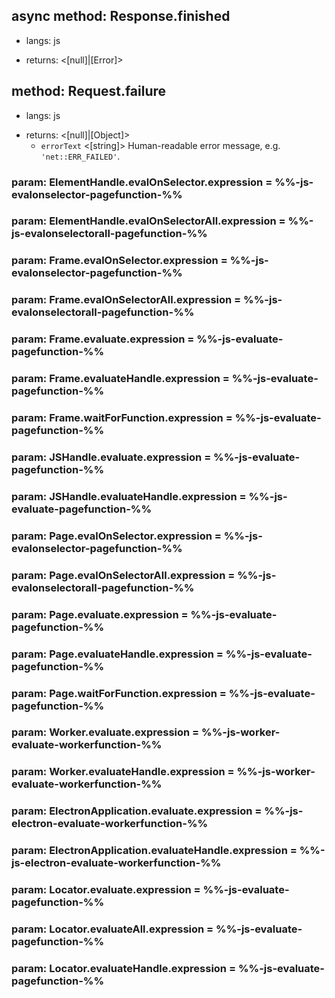 ## async method: Response.finished
* langs: js
- returns: <[null]|[Error]>

## method: Request.failure
* langs: js
- returns: <[null]|[Object]>
  - `errorText` <[string]> Human-readable error message, e.g. `'net::ERR_FAILED'`.

### param: ElementHandle.evalOnSelector.expression = %%-js-evalonselector-pagefunction-%%
### param: ElementHandle.evalOnSelectorAll.expression = %%-js-evalonselectorall-pagefunction-%%
### param: Frame.evalOnSelector.expression = %%-js-evalonselector-pagefunction-%%
### param: Frame.evalOnSelectorAll.expression = %%-js-evalonselectorall-pagefunction-%%
### param: Frame.evaluate.expression = %%-js-evaluate-pagefunction-%%
### param: Frame.evaluateHandle.expression = %%-js-evaluate-pagefunction-%%
### param: Frame.waitForFunction.expression = %%-js-evaluate-pagefunction-%%
### param: JSHandle.evaluate.expression = %%-js-evaluate-pagefunction-%%
### param: JSHandle.evaluateHandle.expression = %%-js-evaluate-pagefunction-%%
### param: Page.evalOnSelector.expression = %%-js-evalonselector-pagefunction-%%
### param: Page.evalOnSelectorAll.expression = %%-js-evalonselectorall-pagefunction-%%
### param: Page.evaluate.expression = %%-js-evaluate-pagefunction-%%
### param: Page.evaluateHandle.expression = %%-js-evaluate-pagefunction-%%
### param: Page.waitForFunction.expression = %%-js-evaluate-pagefunction-%%
### param: Worker.evaluate.expression = %%-js-worker-evaluate-workerfunction-%%
### param: Worker.evaluateHandle.expression = %%-js-worker-evaluate-workerfunction-%%
### param: ElectronApplication.evaluate.expression = %%-js-electron-evaluate-workerfunction-%%
### param: ElectronApplication.evaluateHandle.expression = %%-js-electron-evaluate-workerfunction-%%
### param: Locator.evaluate.expression = %%-js-evaluate-pagefunction-%%
### param: Locator.evaluateAll.expression = %%-js-evaluate-pagefunction-%%
### param: Locator.evaluateHandle.expression = %%-js-evaluate-pagefunction-%%
